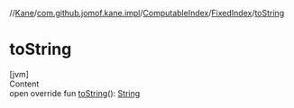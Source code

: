 //[Kane](../../../index.md)/[com.github.jomof.kane.impl](../../index.md)/[ComputableIndex](../index.md)/[FixedIndex](index.md)/[toString](to-string.md)



# toString  
[jvm]  
Content  
open override fun [toString](to-string.md)(): [String](https://kotlinlang.org/api/latest/jvm/stdlib/kotlin/-string/index.html)  



